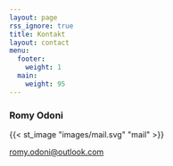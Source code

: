 ```yaml
---
layout: page
rss_ignore: true
title: Kontakt
layout: contact
menu:
  footer:
    weight: 1
  main:
    weight: 95
---
```


### Romy Odoni

{{< st_image "images/mail.svg" "mail" >}}

[romy.odoni@outlook.com](mailto:romy.odoni@outlook.com)